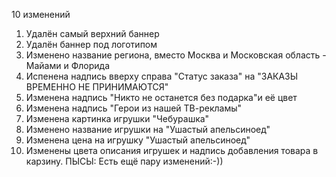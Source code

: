 10 изменений
1. Удалён самый верхний баннер
2. Удалён баннер под логотипом
3. Изменено название региона, вместо Москва и Московская область - Майами и Флорида
4. Испенена надпись вверху справа "Статус заказа" на "ЗАКАЗЫ ВРЕМЕННО НЕ ПРИНИМАЮТСЯ"
5. Изменена надпись "Никто не останется без подарка"и её цвет
6. Изменена надпись "Герои из нашей ТВ-рекламы"
7. Изменена картинка игрушки "Чебурашка"
8. Изменено название игрушки на "Ушастый апельсиноед"
9. Изменена цена на игрушку "Ушастый апельсиноед"
10. Изменены цвета описания игрушек и надпись добавления товара в карзину.
ПЫСЫ: Есть ещё пару изменений:-))